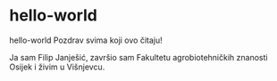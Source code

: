 # hello-world
hello-world
Pozdrav svima koji ovo čitaju!

Ja sam Filip Janješić, završio sam Fakultetu agrobiotehničkih znanosti Osijek i živim u Višnjevcu.
